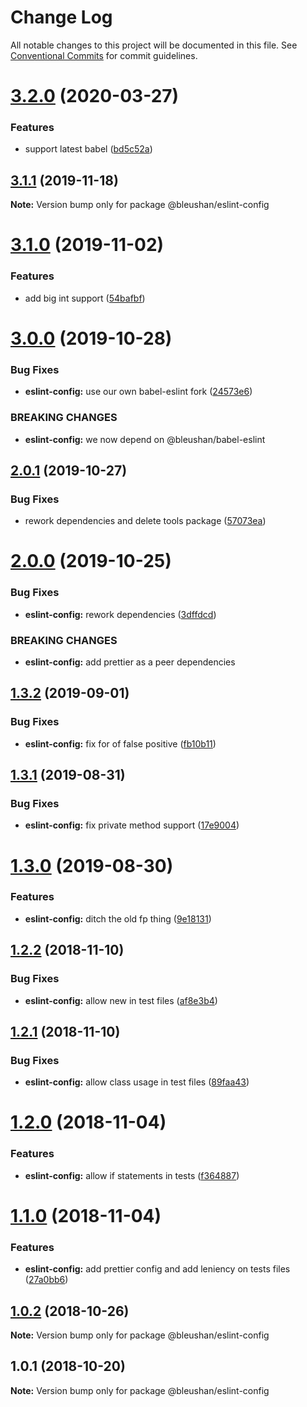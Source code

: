 # Change Log

All notable changes to this project will be documented in this file.
See [Conventional Commits](https://conventionalcommits.org) for commit guidelines.

# [3.2.0](https://github.com/BleuShan/bleushan/compare/@bleushan/eslint-config@3.1.1...@bleushan/eslint-config@3.2.0) (2020-03-27)


### Features

* support latest babel ([bd5c52a](https://github.com/BleuShan/bleushan/commit/bd5c52a822e2fe967bab23ff0688080b2dd0511a))





## [3.1.1](https://github.com/BleuShan/bleushan/compare/@bleushan/eslint-config@3.1.0...@bleushan/eslint-config@3.1.1) (2019-11-18)

**Note:** Version bump only for package @bleushan/eslint-config





# [3.1.0](https://github.com/BleuShan/bleushan/compare/@bleushan/eslint-config@3.0.0...@bleushan/eslint-config@3.1.0) (2019-11-02)


### Features

* add big int support ([54bafbf](https://github.com/BleuShan/bleushan/commit/54bafbf9633fb4240828bed453e2f72a67221f0a))





# [3.0.0](https://github.com/BleuShan/bleushan/compare/@bleushan/eslint-config@2.0.1...@bleushan/eslint-config@3.0.0) (2019-10-28)


### Bug Fixes

* **eslint-config:** use our own babel-eslint fork ([24573e6](https://github.com/BleuShan/bleushan/commit/24573e62e489ec7a5a9cbc32d13e4dfb863bcfba))


### BREAKING CHANGES

* **eslint-config:** we now depend on @bleushan/babel-eslint





## [2.0.1](https://github.com/BleuShan/bleushan/compare/@bleushan/eslint-config@2.0.0...@bleushan/eslint-config@2.0.1) (2019-10-27)


### Bug Fixes

* rework dependencies and delete tools package ([57073ea](https://github.com/BleuShan/bleushan/commit/57073ea962239006bc68eaf7a0e30cdc40822c4b))





# [2.0.0](https://github.com/BleuShan/bleushan/compare/@bleushan/eslint-config@1.3.2...@bleushan/eslint-config@2.0.0) (2019-10-25)


### Bug Fixes

* **eslint-config:** rework dependencies ([3dffdcd](https://github.com/BleuShan/bleushan/commit/3dffdcd))


### BREAKING CHANGES

* **eslint-config:** add prettier as a peer dependencies





## [1.3.2](https://github.com/BleuShan/bleushan/compare/@bleushan/eslint-config@1.3.1...@bleushan/eslint-config@1.3.2) (2019-09-01)


### Bug Fixes

* **eslint-config:** fix for of false positive ([fb10b11](https://github.com/BleuShan/bleushan/commit/fb10b11))





## [1.3.1](https://github.com/BleuShan/bleushan/compare/@bleushan/eslint-config@1.3.0...@bleushan/eslint-config@1.3.1) (2019-08-31)


### Bug Fixes

* **eslint-config:** fix private method support ([17e9004](https://github.com/BleuShan/bleushan/commit/17e9004))





# [1.3.0](https://github.com/BleuShan/bleushan/compare/@bleushan/eslint-config@1.2.2...@bleushan/eslint-config@1.3.0) (2019-08-30)


### Features

* **eslint-config:** ditch the old fp thing ([9e18131](https://github.com/BleuShan/bleushan/commit/9e18131))





## [1.2.2](https://github.com/BleuShan/bleushan/compare/@bleushan/eslint-config@1.2.1...@bleushan/eslint-config@1.2.2) (2018-11-10)


### Bug Fixes

* **eslint-config:** allow new in test files ([af8e3b4](https://github.com/BleuShan/bleushan/commit/af8e3b4))





## [1.2.1](https://github.com/BleuShan/bleushan/compare/@bleushan/eslint-config@1.2.0...@bleushan/eslint-config@1.2.1) (2018-11-10)


### Bug Fixes

* **eslint-config:** allow class usage in test files ([89faa43](https://github.com/BleuShan/bleushan/commit/89faa43))





# [1.2.0](https://github.com/BleuShan/bleushan/compare/@bleushan/eslint-config@1.1.0...@bleushan/eslint-config@1.2.0) (2018-11-04)


### Features

* **eslint-config:** allow if statements in tests ([f364887](https://github.com/BleuShan/bleushan/commit/f364887))





# [1.1.0](https://github.com/BleuShan/bleushan/compare/@bleushan/eslint-config@1.0.2...@bleushan/eslint-config@1.1.0) (2018-11-04)


### Features

* **eslint-config:** add prettier config and add leniency on tests files ([27a0bb6](https://github.com/BleuShan/bleushan/commit/27a0bb6))





## [1.0.2](https://github.com/BleuShan/bleushan/compare/@bleushan/eslint-config@1.0.1...@bleushan/eslint-config@1.0.2) (2018-10-26)

**Note:** Version bump only for package @bleushan/eslint-config





## 1.0.1 (2018-10-20)

**Note:** Version bump only for package @bleushan/eslint-config
